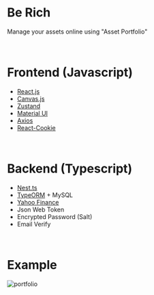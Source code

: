 # Be Rich

Manage your assets online using "Asset Portfolio"

<br/>

# Frontend (Javascript)

- [React.js](https://ko.reactjs.org/)
- [Canvas.js](https://canvasjs.com/)
- [Zustand](https://github.com/pmndrs/zustand)
- [Material UI](https://mui.com/)
- [Axios](https://axios-http.com/kr/)
- [React-Cookie](https://github.com/reactivestack/cookies)

<br/>

# Backend (Typescript)

- [Nest.ts](https://docs.nestjs.com/)
- [TypeORM](https://typeorm.io/) + MySQL
- [Yahoo Finance](https://github.com/gadicc/node-yahoo-finance2)
- Json Web Token
- Encrypted Password (Salt)
- Email Verify

<br/>

# Example

![portfolio](https://user-images.githubusercontent.com/46606085/155728875-bc8f92ab-f823-4af0-b327-5bf44313a98b.gif)

